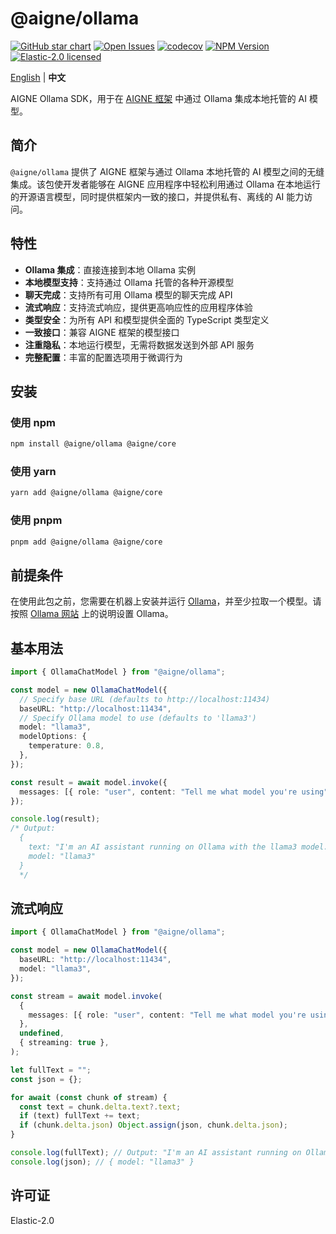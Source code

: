 # @aigne/ollama

[![GitHub star chart](https://img.shields.io/github/stars/AIGNE-io/aigne-framework?style=flat-square)](https://star-history.com/#AIGNE-io/aigne-framework)
[![Open Issues](https://img.shields.io/github/issues-raw/AIGNE-io/aigne-framework?style=flat-square)](https://github.com/AIGNE-io/aigne-framework/issues)
[![codecov](https://codecov.io/gh/AIGNE-io/aigne-framework/graph/badge.svg?token=DO07834RQL)](https://codecov.io/gh/AIGNE-io/aigne-framework)
[![NPM Version](https://img.shields.io/npm/v/@aigne/ollama)](https://www.npmjs.com/package/@aigne/ollama)
[![Elastic-2.0 licensed](https://img.shields.io/npm/l/@aigne/ollama)](https://github.com/AIGNE-io/aigne-framework/blob/main/LICENSE.md)

[English](README.md) | **中文**

AIGNE Ollama SDK，用于在 [AIGNE 框架](https://github.com/AIGNE-io/aigne-framework) 中通过 Ollama 集成本地托管的 AI 模型。

## 简介

`@aigne/ollama` 提供了 AIGNE 框架与通过 Ollama 本地托管的 AI 模型之间的无缝集成。该包使开发者能够在 AIGNE 应用程序中轻松利用通过 Ollama 在本地运行的开源语言模型，同时提供框架内一致的接口，并提供私有、离线的 AI 能力访问。

## 特性

* **Ollama 集成**：直接连接到本地 Ollama 实例
* **本地模型支持**：支持通过 Ollama 托管的各种开源模型
* **聊天完成**：支持所有可用 Ollama 模型的聊天完成 API
* **流式响应**：支持流式响应，提供更高响应性的应用程序体验
* **类型安全**：为所有 API 和模型提供全面的 TypeScript 类型定义
* **一致接口**：兼容 AIGNE 框架的模型接口
* **注重隐私**：本地运行模型，无需将数据发送到外部 API 服务
* **完整配置**：丰富的配置选项用于微调行为

## 安装

### 使用 npm

```bash
npm install @aigne/ollama @aigne/core
```

### 使用 yarn

```bash
yarn add @aigne/ollama @aigne/core
```

### 使用 pnpm

```bash
pnpm add @aigne/ollama @aigne/core
```

## 前提条件

在使用此包之前，您需要在机器上安装并运行 [Ollama](https://ollama.ai/)，并至少拉取一个模型。请按照 [Ollama 网站](https://ollama.ai/) 上的说明设置 Ollama。

## 基本用法

```typescript file="test/ollama-chat-model.test.ts" region="example-ollama-chat-model"
import { OllamaChatModel } from "@aigne/ollama";

const model = new OllamaChatModel({
  // Specify base URL (defaults to http://localhost:11434)
  baseURL: "http://localhost:11434",
  // Specify Ollama model to use (defaults to 'llama3')
  model: "llama3",
  modelOptions: {
    temperature: 0.8,
  },
});

const result = await model.invoke({
  messages: [{ role: "user", content: "Tell me what model you're using" }],
});

console.log(result);
/* Output:
  {
    text: "I'm an AI assistant running on Ollama with the llama3 model.",
    model: "llama3"
  }
  */
```

## 流式响应

```typescript file="test/ollama-chat-model.test.ts" region="example-ollama-chat-model-streaming"
import { OllamaChatModel } from "@aigne/ollama";

const model = new OllamaChatModel({
  baseURL: "http://localhost:11434",
  model: "llama3",
});

const stream = await model.invoke(
  {
    messages: [{ role: "user", content: "Tell me what model you're using" }],
  },
  undefined,
  { streaming: true },
);

let fullText = "";
const json = {};

for await (const chunk of stream) {
  const text = chunk.delta.text?.text;
  if (text) fullText += text;
  if (chunk.delta.json) Object.assign(json, chunk.delta.json);
}

console.log(fullText); // Output: "I'm an AI assistant running on Ollama with the llama3 model."
console.log(json); // { model: "llama3" }
```

## 许可证

Elastic-2.0
